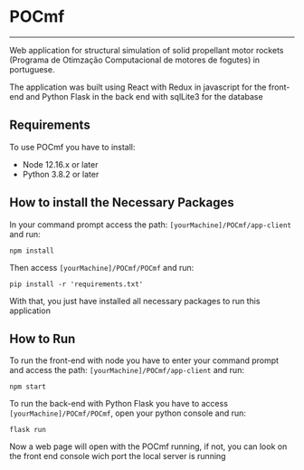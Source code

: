 # POCmf
---
Web application for structural simulation of solid propellant motor rockets (Programa de Otimzação Computacional de motores de fogutes) in portuguese. 

The application was built using React with Redux in javascript for the front-end and Python Flask in the back end with sqlLite3 for the database
## Requirements

To use POCmf you have to install:
* Node 12.16.x or later
* Python 3.8.2 or later

## How to install the Necessary Packages
In your command prompt access the path: `[yourMachine]/POCmf/app-client` and run:

`npm install`

Then access `[yourMachine]/POCmf/POCmf` and run:

`pip install -r 'requirements.txt'`

With that, you just have installed all necessary packages to run this application

## How to Run
To run the front-end with node you have to enter your command prompt and access the path: `[yourMachine]/POCmf/app-client` and run:

`npm start`

To run the back-end with Python Flask you have to access `[yourMachine]/POCmf/POCmf`, open your python console and run:

`flask run`

Now a web page will open with the POCmf running, if not, you can look on the front end console wich port the local server is running
